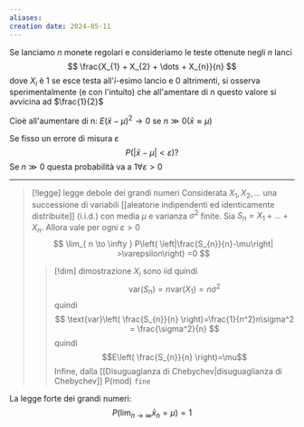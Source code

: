 ```yaml
---
aliases: 
creation date: 2024-05-11
---
```


Se lanciamo $n$ monete regolari e consideriamo le teste ottenute negli $n$ lanci
$$ \frac{X_{1} + X_{2} + \dots + X_{n}}{n} $$
dove $X_{i}$ è 1 se esce testa all'$i$-esimo lancio e 0 altrimenti, si osserva sperimentalmente (e con l'intuito) che all'amentare di $n$ questo valore si avvicina ad $\frac{1}{2}$

Cioè all'aumentare di n:
$E(\bar{x} - \mu)^2 \to 0$ se $n \gg 0 (\bar{x} \approx \mu)$

Se fisso un errore di misura $\varepsilon$
$$
P(|\bar{x} - \mu| < \varepsilon) ?
$$
Se $n \gg 0$ questa probabilità va a $1 \forall \varepsilon > 0$

---

>[!legge] legge debole dei grandi numeri
>Considerata $X_{1},X_{2},\dots$ una successione di variabili [[aleatorie indipendenti ed identicamente distribuite]] (i.i.d.) con media $\mu$ e varianza $\sigma^2$ finite. Sia $S_{n} = X_{1} + \dots + X_{n}$. Allora vale per ogni $\varepsilon > 0$
>$$ \lim_{ n \to \infty } P\left( \left|\frac{S_{n}}{n}-\mu\right| >\varepsilon\right)  =0 $$ 
>
>>[!dim]
>>dimostrazione
>>$X_{i}$ sono iid quindi
>>$$ \text{var}(S_{n}) = n \text{var}(X_{1})=n\sigma^2 $$
>>quindi
>>$$ \text{var}\left( \frac{S_{n}}{n} \right)=\frac{1}{n^2}n\sigma^2 = \frac{\sigma^2}{n} $$
>>quindi
>>$$E\left( \frac{S_{n}}{n} \right)=\mu$$
>>Infine, dalla [[Disuguaglanza di Chebychev|disuguaglianza di Chebychev]]
>>P(mod)
>>`fine`


La legge forte dei grandi numeri:
$$
P(\lim_{ n \to \infty } \bar{x}_{n} = \mu) = 1
$$


